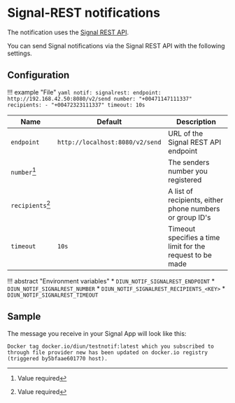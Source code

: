# Signal-REST notifications

The notification uses the [Signal REST API](https://github.com/bbernhard/signal-cli-rest-api).

You can send Signal notifications via the Signal REST API with the following settings.

## Configuration

!!! example "File"
    ```yaml
    notif:
      signalrest:
        endpoint: http://192.168.42.50:8080/v2/send
        number: "+00471147111337"
        recipients:
          - "+00472323111337"
        timeout: 10s
    ```

| Name               | Default                         | Description                                               |
|--------------------|---------------------------------|-----------------------------------------------------------|
| `endpoint`         | `http://localhost:8080/v2/send` | URL of the Signal REST API endpoint                       |
| `number`[^1]       |                                 | The senders number you registered                         |
| `recipients`[^1]   |                                 | A list of recipients, either phone numbers or group ID's  |
| `timeout`          | `10s`                           | Timeout specifies a time limit for the request to be made |

!!! abstract "Environment variables"
    * `DIUN_NOTIF_SIGNALREST_ENDPOINT`
    * `DIUN_NOTIF_SIGNALREST_NUMBER`
    * `DIUN_NOTIF_SIGNALREST_RECIPIENTS_<KEY>`
    * `DIUN_NOTIF_SIGNALREST_TIMEOUT`

## Sample

The message you receive in your Signal App will look like this:

```text
Docker tag docker.io/diun/testnotif:latest which you subscribed to through file provider new has been updated on docker.io registry (triggered by5bfaae601770 host).
```

[^1]: Value required
